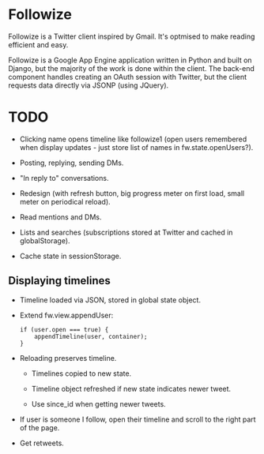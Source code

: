 Followize
=========

Followize is a Twitter client inspired by Gmail. It's optmised to make reading
efficient and easy.

Followize is a Google App Engine application written in Python and built on
Django, but the majority of the work is done within the client. The back-end
component handles creating an OAuth session with Twitter, but the client
requests data directly via JSONP (using JQuery).

TODO
====

  * Clicking name opens timeline like followize1 (open users remembered when
    display updates - just store list of names in fw.state.openUsers?).

  * Posting, replying, sending DMs.

  * "In reply to" conversations.

  * Redesign (with refresh button, big progress meter on first load, small meter
    on periodical reload).

  * Read mentions and DMs.

  * Lists and searches (subscriptions stored at Twitter and cached in globalStorage).

  * Cache state in sessionStorage.

Displaying timelines
--------------------

  * Timeline loaded via JSON, stored in global state object.

  * Extend fw.view.appendUser:
 
        if (user.open === true) {
            appendTimeline(user, container);
        }

  * Reloading preserves timeline.

      * Timelines copied to new state.

      * Timeline object refreshed if new state indicates newer tweet.

      * Use since_id when getting newer tweets.

  * If user is someone I follow, open their timeline and scroll to the right
    part of the page.

  * Get retweets.
